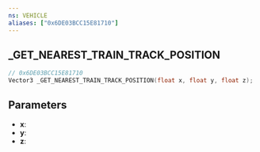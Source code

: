 ```yaml
---
ns: VEHICLE
aliases: ["0x6DE03BCC15E81710"]
---
```

## _GET_NEAREST_TRAIN_TRACK_POSITION

```c
// 0x6DE03BCC15E81710
Vector3 _GET_NEAREST_TRAIN_TRACK_POSITION(float x, float y, float z);
```

## Parameters
* **x**:
* **y**:
* **z**:
